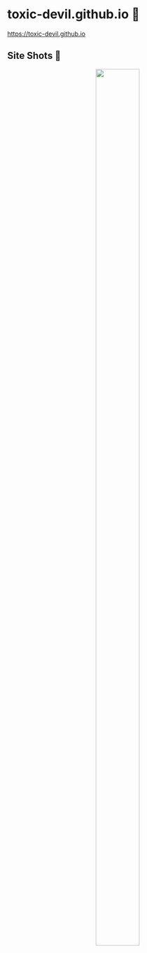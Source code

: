 # toxic-devil.github.io 💫

https://toxic-devil.github.io

## Site Shots 📸

<div align = "center">
  <img src = "https://raw.githubusercontent.com/TOXIC-DEVIL/toxic-devil.github.io/TOXIC-DEVIL-OFFICIAL/media/IMG_20210805_214211.jpg" width = "100" height = "2000">

